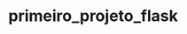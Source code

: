 # primeiro_projeto_flask

<!--
comando git

Certamente, aqui estão alguns comandos Git úteis para consulta futura, cada um com uma breve explicação de uma linha:

git init: Inicia um novo repositório Git no diretório atual.

git clone [URL]: Clona um repositório remoto para o seu ambiente local.

git add [arquivo]: Adiciona alterações ao próximo commit.

git commit -m "Mensagem": Registra as alterações adicionadas com uma mensagem descritiva.

git pull: Atualiza o repositório local com as alterações mais recentes do repositório remoto.

git push: Envia suas alterações locais para o repositório remoto.

git branch: Lista as branches locais; a branch atual é destacada.

git checkout [branch]: Muda para a branch especificada.

git merge [branch]: Combina as alterações da branch especificada na branch atual.

git status: Exibe o estado atual do seu repositório, incluindo arquivos modificados e pendentes. -->

<!-- 1. `python -m venv nome_do_ambiente`: Cria um novo ambiente virtual com o nome especificado.

2. `source nome_do_ambiente/bin/activate` (Linux/Mac) ou `
nome_do_ambiente\Scripts\activate` (Windows): Ativa o ambiente virtual.

3. `deactivate`: Desativa o ambiente virtual atual.

4. `pip install pacote`: Instala um pacote Python no ambiente virtual.

5. `pip freeze > requirements.txt`: Salva as dependências do ambiente virtual em um arquivo de requisitos.

6. `pip install -r requirements.txt`: Instala as dependências a partir de um arquivo de requisitos.

7. `pip list`: Lista os pacotes instalados no ambiente virtual.

8. `python -m venv --clear nome_do_ambiente`: Cria um ambiente virtual limpo, removendo pacotes existentes. -->
